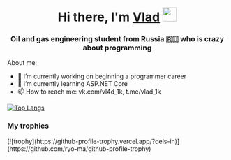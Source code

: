 <h1 align="center">Hi there, I'm <a href="https://t.me/vlad_1k" target="_blank">Vlad</a> 
<img src="https://github.com/blackcater/blackcater/raw/main/images/Hi.gif" height="32"/></h1>
<h3 align="center">Oil and gas engineering student from Russia 🇷🇺 who is crazy about programming</h3>

About me:
- 🔭 I’m currently working on beginning a programmer career
- 🌱 I’m currently learning ASP.NET Core
- 📫 How to reach me: vk.com/vl4d_1k, t.me/vlad_1k


[![Top Langs](https://github-readme-stats.vercel.app/api/top-langs/?username=dels-in&layout=compact)](https://github.com/dels-in/github-readme-stats)

<h3 align="left">My trophies</h3>
[![trophy](https://github-profile-trophy.vercel.app/?dels-in)](https://github.com/ryo-ma/github-profile-trophy)  
<!--
**dels-in/dels-in** is a ✨ _special_ ✨ repository because its `README.md` (this file) appears on your GitHub profile.

Here are some ideas to get you started:

- 🔭 I’m currently working on beginning a programmer career
- 🌱 I’m currently learning ASP.NET Core
- 👯 I’m looking to collaborate on ...
- 🤔 I’m looking for help with ...
- 💬 Ask me about ...
- 📫 How to reach me: ...
- 😄 Pronouns: ...
- ⚡ Fun fact: ...
-->
